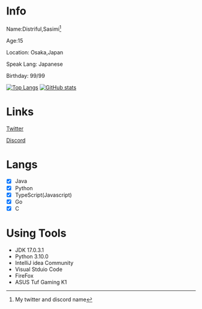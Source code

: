 # Info

Name:Distriful,Sasimi[^1]

Age:15

Location: Osaka,Japan

Speak Lang: Japanese

Birthday: 99/99

[![Top Langs](https://github-readme-stats.vercel.app/api/top-langs/?username=distriful5061&langs_count=10)](https://github.com/anuraghazra/github-readme-stats)
[![GitHub stats](https://github-readme-stats.vercel.app/api?username=distriful5061&show_icons=true&count_private=true&line_height=40)](https://github.com/anuraghazra/github-readme-stats)

# Links

[Twitter](https://twitter.com/distriful)

[Discord](https://pastebin.com/VqbaZTYX)

# Langs

- [x] Java
- [x] Python
- [x] TypeScript(Javascript)
- [x] Go
- [x] C

# Using Tools

- JDK 17.0.3.1
- Python 3.10.0
- IntelliJ idea Community
- Visual Stduio Code
- FireFox
- ASUS Tuf Gaming K1 


[^1]: My twitter and discord name
